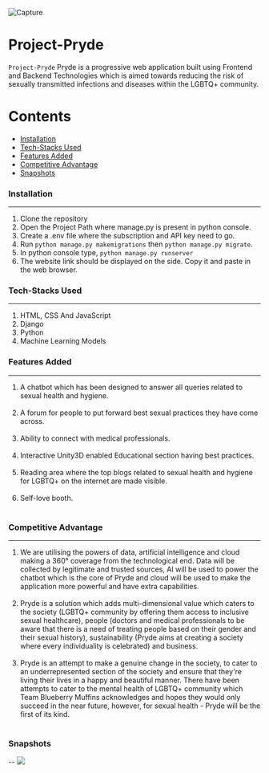 ![Capture](https://res.cloudinary.com/divr26z8e/image/upload/v1678995024/Screenshot_2023-03-17_at_12.59.41_AM_dbjoeg.png)
# Project-Pryde

`Project-Pryde` Pryde is a progressive web application built using Frontend and Backend Technologies which is aimed towards reducing the risk of sexually transmitted infections and diseases within the LGBTQ+ community.


Contents
========

 * [Installation](#installation)
 * [Tech-Stacks Used](#Tech-Stacks-Used)
 * [Features Added](#Features-Added)
 * [Competitive Advantage](#Competitive-Advantage)
 * [Snapshots](#Snapshots)


### Installation
---
1. Clone the repository
2. Open the Project Path where manage.py is present in python console. 
3. Create a .env file where the subscription and API key need to go.
4. Run `python manage.py makemigrations` then `python manage.py migrate`.
5. In python console type, `python manage.py runserver`
6. The website link should be displayed on the side. Copy it and paste in the web browser.

### Tech-Stacks Used
---
<ol>
<li> HTML, CSS And JavaScript
<li>Django 
<br/>
<li>Python
<br/>
<li>Machine Learning Models
</ol>

### Features Added
---
<ol>
<li>A chatbot which has been designed to answer all queries related to sexual health and hygiene. 
</li></br>
<li>A forum for people to put forward best sexual practices they have come across. 
</li></br>
<li>Ability to connect with medical professionals.
</li></br>
<li>Interactive Unity3D enabled Educational section having best practices.
</li></br>
<li>Reading area where the top blogs related to sexual health and hygiene for LGBTQ+ on the internet are made visible. 
</li></br>
<li>Self-love booth. 
</li></br>
</ol>

### Competitive Advantage
---
<ol>
<li>We are utilising the powers of data, artificial intelligence and
cloud making a 360° coverage from the technological end. Data
will be collected by legitimate and trusted sources, AI will be
used to power the chatbot which is the core of Pryde and cloud
will be used to make the application more powerful and have
extra capabilities.  
</li></br>
<li>Pryde is a solution which adds multi-dimensional value which
caters to the society (LGBTQ+ community by offering them access
to inclusive sexual healthcare), people (doctors and medical
professionals to be aware that there is a need of treating
people based on their gender and their sexual history),
sustainability (Pryde aims at creating a society where every
individuality is celebrated) and business. 
</li></br>
<li>Pryde is an attempt to make a genuine change in the society, to
cater to an underrepresented section of the society and ensure
that they're living their lives in a happy and beautiful manner.
There have been attempts to cater to the mental health of LGBTQ+
community which Team Blueberry Muffins acknowledges and hopes
they would only succeed in the near future, however, for sexual
health - Pryde will be the first of its kind.
</li></br>
</ol>

### Snapshots
--
![](https://res.cloudinary.com/divr26z8e/image/upload/v1679001362/Website_Launch_Gradient_With_Laptop_And_Phone_Mockup_Mobile_Video_Instagram_Post_Square_1_w1uzzk.gif)

